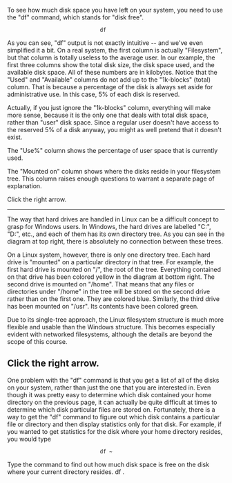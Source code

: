 To see how much disk space you have left on your system, you need to use the "df" command, which stands for "disk free".

                                  df

As you can see, "df" output is not exactly intuitive -- and we've even simplified it a bit. On a real system, the first column is actually "Filesystem", but that column is totally useless to the average user. In our example, the first three columns show the total disk size, the disk space used, and the available disk space. All of these numbers are in kilobytes. Notice that the "Used" and "Available" columns do not add up to the "1k-blocks" (total) column. That is because a percentage of the disk is always set aside for administrative use. In this case, 5% of each disk is reserved.

Actually, if you just ignore the "1k-blocks" column, everything will make more sense, because it is the only one that deals with total disk space, rather than "user" disk space. Since a regular user doesn't have access to the reserved 5% of a disk anyway, you might as well pretend that it doesn't exist.
				
The "Use%" column shows the percentage of user space that is currently used.

The "Mounted on" column shows where the disks reside in your filesystem tree. This column raises enough questions to warrant a separate page of explanation.

Click the right arrow.
			
----------------------------------------

The way that hard drives are handled in Linux can be a difficult concept to grasp for Windows users. In Windows, the hard drives are labelled "C:", "D:", etc., and each of them has its own directory tree. As you can see in the diagram at top right, there is absolutely no connection between these trees.

On a Linux system, however, there is only one directory tree. Each hard drive is "mounted" on a particular directory in that tree. For example, the first hard drive is mounted on "/", the root of the tree. Everything contained on that drive has been colored yellow in the diagram at bottom right. The second drive is mounted on "/home". That means that any files or directories under "/home" in the tree will be stored on the second drive rather than on the first one. They are colored blue. Similarly, the third drive has been mounted on "/usr". Its contents have been colored green.

Due to its single-tree approach, the Linux filesystem structure is much more flexible and usable than the Windows structure. This becomes especially evident with networked filesystems, although the details are beyond the scope of this course.

Click the right arrow.
-------------------------------------------------------

One problem with the "df" command is that you get a list of all of the disks on your system, rather than just the one that you are interested in. Even though it was pretty easy to determine which disk contained your home directory on the previous page, it can actually be quite difficult at times to determine which disk particular files are stored on. Fortunately, there is a way to get the "df" command to figure out which disk contains a particular file or directory and then display statistics only for that disk. For example, if you wanted to get statistics for the disk where your home directory resides, you would type

                                  df ~

Type the command to find out how much disk space is free on the disk where your current directory resides.
			df .
